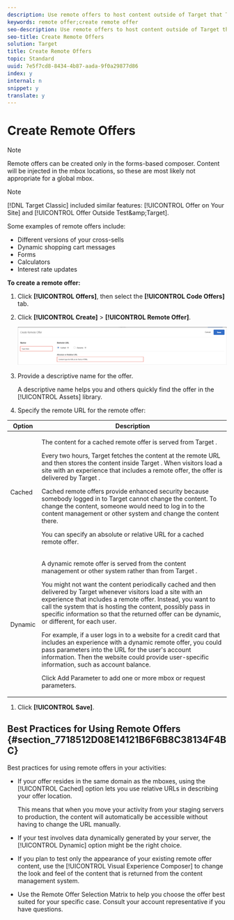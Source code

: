 ```yaml
---
description: Use remote offers to host content outside of Target that Target references and delivers to users' websites. This content might be in a content management or other system, either for ease-of-use or for security reasons.
keywords: remote offer;create remote offer
seo-description: Use remote offers to host content outside of Target that Target references and delivers to users' websites. This content might be in a content management or other system, either for ease-of-use or for security reasons.
seo-title: Create Remote Offers
solution: Target
title: Create Remote Offers
topic: Standard
uuid: 7e5f7cd8-8434-4b87-aada-9f0a29877d86
index: y
internal: n
snippet: y
translate: y
---
```


# Create Remote Offers


>[!NOTE]
>
>Remote offers can be created only in the forms-based composer. Content will be injected in the mbox locations, so these are most likely not appropriate for a global mbox.




>[!NOTE]
>
>[!DNL  Target Classic] included similar features: [!UICONTROL  Offer on Your Site] and [!UICONTROL  Offer Outside Test&amp;amp;Target]. 



Some examples of remote offers include: 


* Different versions of your cross-sells
* Dynamic shopping cart messages
* Forms
* Calculators
* Interest rate updates


**To create a remote offer:** 


1. Click **[!UICONTROL  Offers]**, then select the **[!UICONTROL  Code Offers]** tab. 

1. Click **[!UICONTROL  Create]** > **[!UICONTROL  Remote Offer]**. 

   ![](assets/remote_offer_ui.png) 

1. Provide a descriptive name for the offer. 

   A descriptive name helps you and others quickly find the offer in the [!UICONTROL  Assets] library. 

1. Specify the remote URL for the remote offer: 



<table id="table_E030736D80514A53B65D26DFF62ED67C"> 
 <thead> 
  <tr> 
   <th colname="col1" class="entry"> Option </th> 
   <th colname="col2" class="entry"> Description </th> 
  </tr> 
 </thead>
 <tbody> 
  <tr> 
   <td colname="col1"> <p>Cached </p> </td> 
   <td colname="col2"> <p>The content for a cached remote offer is served from <span class="keyword"> Target </span>. </p> <p>Every two hours, <span class="keyword"> Target </span> fetches the content at the remote URL and then stores the content inside <span class="keyword"> Target </span>. When visitors load a site with an experience that includes a remote offer, the offer is delivered by <span class="keyword"> Target </span>. </p> <p>Cached remote offers provide enhanced security because somebody logged in to Target cannot change the content. To change the content, someone would need to log in to the content management or other system and change the content there. </p> <p>You can specify an absolute or relative URL for a cached remote offer. </p> </td> 
  </tr> 
  <tr> 
   <td colname="col1"> <p>Dynamic </p> </td> 
   <td colname="col2"> <p>A dynamic remote offer is served from the content management or other system rather than from <span class="keyword"> Target </span>. </p> <p>You might not want the content periodically cached and then delivered by <span class="keyword"> Target </span> whenever visitors load a site with an experience that includes a remote offer. Instead, you want to call the system that is hosting the content, possibly pass in specific information so that the returned offer can be dynamic, or different, for each user. </p> <p>For example, if a user logs in to a website for a credit card that includes an experience with a dynamic remote offer, you could pass parameters into the URL for the user's account information. Then the website could provide user-specific information, such as account balance. </p> <p>Click <span class="wintitle"> Add Parameter </span> to add one or more mbox or request parameters. </p> </td> 
  </tr> 
 </tbody> 
</table>


1. Click **[!UICONTROL  Save]**.


## Best Practices for Using Remote Offers {#section_7718512D08E14121B6F6B8C38134F4BC}

Best practices for using remote offers in your activities: 


* If your offer resides in the same domain as the mboxes, using the [!UICONTROL  Cached] option lets you use relative URLs in describing your offer location. 

  This means that when you move your activity from your staging servers to production, the content will automatically be accessible without having to change the URL manually. 

* If your test involves data dynamically generated by your server, the [!UICONTROL  Dynamic] option might be the right choice. 

* If you plan to test only the appearance of your existing remote offer content, use the [!UICONTROL  Visual Experience Composer] to change the look and feel of the content that is returned from the content management system. 

* Use the Remote Offer Selection Matrix to help you choose the offer best suited for your specific case. Consult your account representative if you have questions. 


